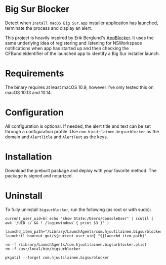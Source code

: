 # Big Sur Blocker

Detect when `Install macOS Big Sur.app` installer application has launched, terminate the process and display an alert.

This project is heavily inspired by Erik Berglund's [AppBlocker](https://github.com/erikberglund/AppBlocker). It uses the same underlying idea of registering and listening for NSWorkspace notifications when app has started up and then checking the CFBundleIdentifier of the launched app to identify a Big Sur installer launch.

# Requirements

The binary requires at least macOS 10.9, however I've only tested this on macOS 10.13 and 10.14.

# Configuration

All configuration is optional. If needed, the alert title and text can be set through a configuration profile. Use `com.hjuutilainen.bigsurblocker` as the domain and `AlertTitle` and `AlertText` as the keys.

# Installation

Download the prebuilt package and deploy with your favorite method. The package is signed and notarized.

# Uninstall

To fully uninstall `bigsurblocker`, run the following (as root or with sudo):

```
current_user_uid=$( echo "show State:/Users/ConsoleUser" | scutil | awk '/UID :/ && ! /loginwindow/ { print $3 }' )

launchd_item_path="/Library/LaunchAgents/com.hjuutilainen.bigsurblocker.plist"
launchctl bootout gui/${current_user_uid} "${launchd_item_path}"

rm -f /Library/LaunchAgents/com.hjuutilainen.bigsurblocker.plist
rm -f /usr/local/bin/bigsurblocker

pkgutil --forget com.hjuutilainen.bigsurblocker
```
